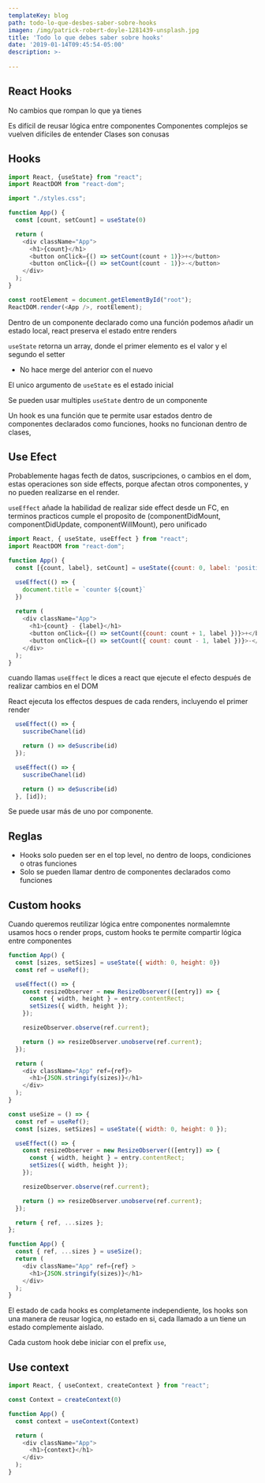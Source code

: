 ```yaml
---
templateKey: blog
path: todo-lo-que-desbes-saber-sobre-hooks
imagen: /img/patrick-robert-doyle-1281439-unsplash.jpg
title: 'Todo lo que debes saber sobre hooks'
date: '2019-01-14T09:45:54-05:00'
description: >-
  
---
```


## React Hooks 

No cambios que rompan lo que ya tienes

Es difícil de reusar lógica entre componentes
Componentes complejos se vuelven difíciles de entender
Clases son conusas

## Hooks

```js
import React, {useState} from "react";
import ReactDOM from "react-dom";

import "./styles.css";

function App() {
  const [count, setCount] = useState(0)

  return (
    <div className="App">
      <h1>{count}</h1>
      <button onClick={() => setCount(count + 1)}>+</button>
      <button onClick={() => setCount(count - 1)}>-</button>
    </div>
  );
}

const rootElement = document.getElementById("root");
ReactDOM.render(<App />, rootElement);
```

Dentro de un componente declarado como una función podemos añadir un estado local, react preserva el estado entre renders

`useState` retorna un array, donde el primer elemento es el valor y el segundo el setter

* No hace merge del anterior con el nuevo

El unico argumento de `useState` es el estado inicial

Se pueden usar multiples `useState` dentro de un componente

Un hook es una función que te permite usar estados dentro de componentes declarados como funciones, hooks no funcionan dentro de clases, 

## Use Efect

Probablemente hagas fecth de datos, suscripciones, o cambios en el dom, estas operaciones son side effects, porque afectan otros componentes, y no pueden realizarse en el render.

`useEffect` añade la habilidad de realizar side effect desde un FC, en terminos practicos cumple el proposito de (componentDidMount, componentDidUpdate, componentWillMount), pero unificado

```js
import React, { useState, useEffect } from "react";
import ReactDOM from "react-dom";

function App() {
  const [{count, label}, setCount] = useState({count: 0, label: 'positive'})

  useEffect(() => {
    document.title = `counter ${count}`
  })
  
  return (
    <div className="App">
      <h1>{count} - {label}</h1>
      <button onClick={() => setCount({count: count + 1, label })}>+</button>
      <button onClick={() => setCount({ count: count - 1, label })}>-</button>
    </div>
  );
}
```

cuando llamas `useEffect` le dices a react que ejecute el efecto después de realizar cambios en el DOM

React ejecuta los effectos despues de cada renders, incluyendo el primer render

```js
  useEffect(() => {
    suscribeChanel(id)

    return () => deSuscribe(id)
  });
```


```js
  useEffect(() => {
    suscribeChanel(id)

    return () => deSuscribe(id)
  }, [id]);
```

Se puede usar más de uno por componente.

## Reglas

* Hooks solo pueden ser en el top level, no dentro de loops, condiciones o otras funciones
* Solo se pueden llamar dentro de componentes declarados como funciones

## Custom hooks

Cuando queremos reutilizar lógica entre componentes normalemnte usamos hocs o render props, custom hooks te permite compartir lógica entre componentes

```js
function App() {
  const [sizes, setSizes] = useState({ width: 0, height: 0})
  const ref = useRef();

  useEffect(() => {
    const resizeObserver = new ResizeObserver(([entry]) => {
      const { width, height } = entry.contentRect;
      setSizes({ width, height });
    });

    resizeObserver.observe(ref.current);

    return () => resizeObserver.unobserve(ref.current);
  });

  return (
    <div className="App" ref={ref}>
      <h1>{JSON.stringify(sizes)}</h1>
    </div>
  );
}
```


```js
const useSize = () => {
  const ref = useRef();
  const [sizes, setSizes] = useState({ width: 0, height: 0 });

  useEffect(() => {
    const resizeObserver = new ResizeObserver(([entry]) => {
      const { width, height } = entry.contentRect;
      setSizes({ width, height });
    });

    resizeObserver.observe(ref.current);

    return () => resizeObserver.unobserve(ref.current);
  });

  return { ref, ...sizes };
};

function App() {
  const { ref, ...sizes } = useSize();
  return (
    <div className="App" ref={ref} >
      <h1>{JSON.stringify(sizes)}</h1>
    </div>
  );
}
```

El estado de cada hooks es completamente independiente, los hooks son una manera de reusar logica, no estado en si, cada llamado a un tiene un estado complemente aislado.

Cada custom hook debe iniciar con el prefix `use`, 

## Use context 

```js
import React, { useContext, createContext } from "react";

const Context = createContext(0)

function App() {
  const context = useContext(Context)

  return (
    <div className="App">
      <h1>{context}</h1>
    </div>
  );
}
```